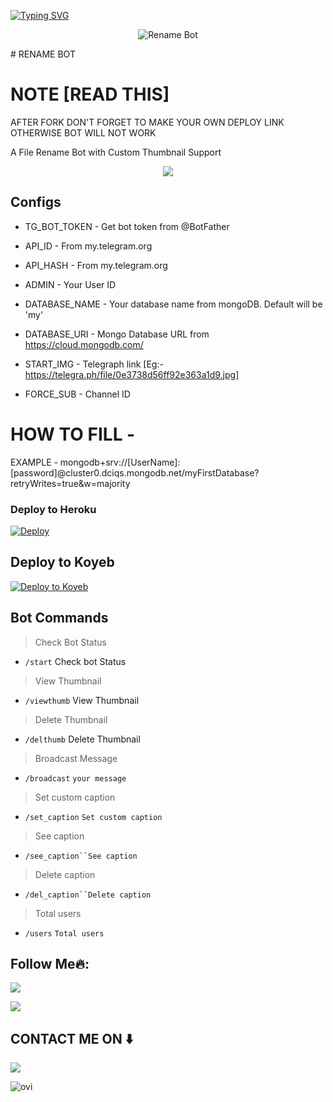 
[![Typing SVG](https://readme-typing-svg.herokuapp.com?font=Fira+Code&weight=600&size=23&pause=1000&color=F70000&width=435&lines=%E2%98%9E+Hi+I'm+Devil's+Rename+Bot+%F0%9F%98%88)](https://git.io/typing-svg)

<p align="center">
  <img src="https://telegra.ph/file/0e3738d56ff92e363a1d9.jpg" alt="Rename Bot">
</p>
# RENAME BOT

# NOTE [READ THIS]

AFTER FORK DON'T FORGET TO MAKE YOUR OWN DEPLOY LINK OTHERWISE BOT WILL NOT WORK





A File Rename Bot with Custom Thumbnail Support



<p align="center">
  <a href="https://www.python.org">
    <img src="http://ForTheBadge.com/images/badges/made-with-python.svg">

  </a>
</p>
</p>






## Configs 

* TG_BOT_TOKEN  - Get bot token from @BotFather

* API_ID        - From my.telegram.org 

* API_HASH      - From my.telegram.org 

* ADMIN         - Your User ID 

* DATABASE_NAME  - Your database name from mongoDB. Default will be 'my'

* DATABASE_URI  - Mongo Database URL from https://cloud.mongodb.com/

* START_IMG - Telegraph link [Eg:- https://telegra.ph/file/0e3738d56ff92e363a1d9.jpg]

* FORCE_SUB - Channel ID

# HOW TO FILL -

EXAMPLE - mongodb+srv://[UserName]:[password]@cluster0.dciqs.mongodb.net/myFirstDatabase?retryWrites=true&w=majority





### Deploy to Heroku
[![Deploy](https://www.herokucdn.com/deploy/button.svg)](https://heroku.com/deploy?)

## Deploy to Koyeb
[![Deploy to Koyeb](https://www.koyeb.com/static/images/deploy/button.svg)](https://app.koyeb.com/deploy?)

## Bot Commands
> Check Bot Status
* `/start` Check bot Status
> View Thumbnail 
* `/viewthumb` View Thumbnail 
> Delete Thumbnail
* `/delthumb` Delete Thumbnail
> Broadcast Message
* `/broadcast` `your message`
> Set custom caption
* `/set_caption` `Set custom caption`
> See caption
* `/see_caption``See caption`
> Delete caption
* `/del_caption``Delete caption`
> Total users
* `/users` `Total users`

## Follow Me🔥:


<p align="left">
<a href="https://t.me/cinemala_com1"><img src="https://img.shields.io/badge/Join%20Our%20Group-Telegram-blue?style=for-the-badge&logo=telegram"></a>
</p>
<p align="left">
<a href="https://github.com/Devil-Botz/RenameBot"><img src="https://img.shields.io/badge/GitHub-Follow%20on%20GitHub-inactive.svg?style=for-the-badge&logo=github"></a>
</p>


##  CONTACT ME ON ⬇️ 

<p align="left">
<a href="https://t.me/Elsasupportgp"><img src="https://img.shields.io/badge/Support-red?style=for-the-badge&logo=telegram"></a>
</p>


<img src="https://github-readme-stats.vercel.app/api/top-langs?username=madushadhanushka&show_icons=true&locale=en&layout=compact&theme=chartreuse-dark" alt="ovi" />
